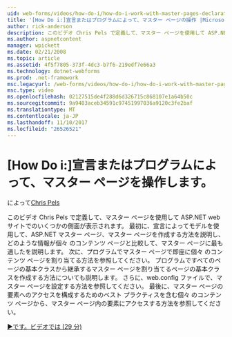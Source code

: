 ```yaml
---
uid: web-forms/videos/how-do-i/how-do-i-work-with-master-pages-declaratively-and-programmatically
title: '[How Do i:]宣言またはプログラムによって、マスター ページの操作 |Microsoft ドキュメント'
author: rick-anderson
description: このビデオ Chris Pels で定義して、マスター ページを使用して ASP.NET web サイトでのいくつかの側面が表示されます。 最初に、マスター ページ declarati を作成する方法を参照してください.
ms.author: aspnetcontent
manager: wpickett
ms.date: 02/21/2008
ms.topic: article
ms.assetid: 4f5f7805-373f-4dc3-b7f6-219edf7e66a3
ms.technology: dotnet-webforms
ms.prod: .net-framework
msc.legacyurl: /web-forms/videos/how-do-i/how-do-i-work-with-master-pages-declaratively-and-programmatically
msc.type: video
ms.openlocfilehash: 02127515de4f288d6d326715c868107e1a64b50c
ms.sourcegitcommit: 9a9483aceb34591c97451997036a9120c3fe2baf
ms.translationtype: MT
ms.contentlocale: ja-JP
ms.lasthandoff: 11/10/2017
ms.locfileid: "26526521"
---
```

<a name="how-do-i-work-with-master-pages-declaratively-and-programmatically"></a>[How Do i:]宣言またはプログラムによって、マスター ページを操作します。
====================
によって[Chris Pels](https://twitter.com/chrispels)

このビデオ Chris Pels で定義して、マスター ページを使用して ASP.NET web サイトでのいくつかの側面が表示されます。 最初に、宣言によってモデルを使用して、ASP.NET マスター ページ、マスター ページを作成する方法を説明し、どのような情報が個々 のコンテンツ ページと比較して、マスター ページに最も適したを説明します。 次に、プログラムでマスター ページで即座に個々 のコンテンツ ページを割り当てる方法を参照してください。 プログラムですべてのページの基本クラスから継承するマスター ページを割り当てるページの基本クラスを作成する方法についても説明します。 さらに、web.config ファイルで、マスター ページを設定する方法を参照してください。 最後に、マスター ページの要素へのアクセスを構成するためのベスト プラクティスを含む個々 のコンテンツ ページから、マスター ページ内の要素にアクセスする方法を参照してください。

[&#9654;です。ビデオでは (29 分)](https://channel9.msdn.com/Blogs/ASP-NET-Site-Videos/how-do-i-work-with-master-pages-declaratively-and-programmatically)
